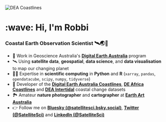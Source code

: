 ![DEA Coastlines](https://github.com/GeoscienceAustralia/dea-coastlines/blob/develop/visualisation/images/DEACoastlines_header.gif)
 
<h1 align="left" id="macropower-title">:wave: Hi, I'm Robbi</h1>
<h3 align="left">Coastal Earth Observation Scientist 🛰️🌏🌊</h3>

- 🏢 Work in Geoscience Australia's **[Digital Earth Australia](https://www.dea.ga.gov.au/)** program
- 🛰️ Using **satellite data**, **geospatial**, **data science**, and **data visualisation** to map our changing planet
- 👨‍💻 Expertise in **scientific computing** in **Python** and **R** (`xarray`, `pandas`, `opendatacube`, `scipy`, `numpy`, `tidyverse`)
- 🌊 Developer of the **[Digital Earth Australia Coastlines](https://maps.dea.ga.gov.au/story/DEACoastlines)**, **[DE Africa Coastlines](https://maps.digitalearth.africa/story/DEAfricaCoastlines)** and **[DEA Intertidal](https://maps.dea.ga.gov.au/story/DEAIntertidal)** coastal change datasets
- 🏞️ Amateur **nature photographer** and **cartographer** at **[Earth Art Australia](https://www.etsy.com/shop/EarthArtAustralia)**
- 👉 Follow me on **[Bluesky (@satellitesci.bsky.social)](https://bsky.app/profile/satellitesci.bsky.social)**, **[Twitter (@SatelliteSci)](https://twitter.com/SatelliteSci)** and **[LinkedIn (@SatelliteSci)](https://www.linkedin.com/in/satellitesci/)**
